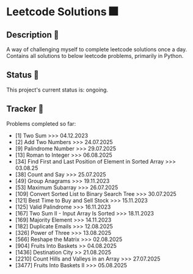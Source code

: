# Leetcode Solutions :fireworks:

## Description :page_facing_up:
A way of challenging myself to complete leetcode solutions once a day. Contains all solutions to below leetcode problems, primarily in Python.

## Status :fish_cake:
This project's current status is: ongoing.

## Tracker :notebook_with_decorative_cover:
Problems completed so far:
- [1] Two Sum >>> 04.12.2023
- [2] Add Two Numbers >>> 24.07.2025
- [9] Palindrome Number >>> 29.07.2025
- [13] Roman to Integer >>> 06.08.2025
- [34] Find First and Last Position of Element in Sorted Array >>> 03.08.25
- [38] Count and Say >>> 25.07.2025
- [49] Group Anagrams >>> 19.11.2023
- [53] Maximum Subarray >>> 26.07.2025
- [109] Convert Sorted List to Binary Search Tree >>> 30.07.2025
- [121] Best Time to Buy and Sell Stock >>> 15.11.2023
- [125] Valid Palindrome >>> 16.11.2023
- [167] Two Sum II - Input Array Is Sorted >>> 18.11.2023
- [169] Majority Element >>> 14.11.2023
- [182] Duplicate Emails >>> 12.08.2025
- [326] Power of Three >>> 13.08.2025
- [566] Reshape the Matrix >>> 02.08.2025
- [904] Fruits Into Baskets >> 04.08.2025
- [1436] Destination City >> 21.08.2025
- [2210] Count Hills and Valleys in an Array >>> 27.07.2025
- [3477] Fruits Into Baskets II >>> 05.08.2025